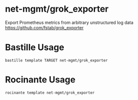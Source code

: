 # net-mgmt/grok_exporter
Export Prometheus metrics from arbitrary unstructured log data
https://github.com/fstab/grok_exporter

# Bastille Usage
```shell
bastille template TARGET net-mgmt/grok_exporter
```

# Rocinante Usage
```shell
rocinante template net-mgmt/grok_exporter
```
